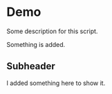 # Demo

Some description for this script. 

Something is added. 

## Subheader

I added something here to show it. 